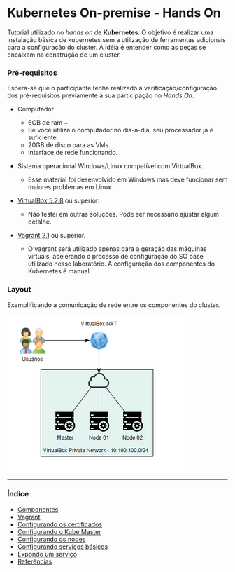 # Kubernetes On-premise - Hands On

Tutorial utilizado no *hands on* de **Kubernetes**.
O objetivo é realizar uma instalação básica de kubernetes sem a utilização
de ferramentas adicionais para a configuração do cluster. A idéia é
entender como as peças se encaixam na construção de um cluster.

### Pré-requisitos

Espera-se que o participante tenha realizado a verificação/configuração
dos pré-requisitos previamente à sua participação no *Hands On*.

* Computador
  * 6GB de ram +
  * Se você utiliza o computador no dia-a-dia, seu processador já é
    suficiente.
  * 20GB de disco para as VMs.
  * Interface de rede funcionando.

* Sistema operacional Windows/Linux compatível com VirtualBox.
  * Esse material foi desenvolvido em Windows mas deve funcionar sem
    maiores problemas em Linux.

* [VirtualBox 5.2.8](https://www.virtualbox.org/wiki/Downloads) ou
  superior.
  * Não testei em outras soluções. Pode ser necessário ajustar algum
    detalhe.

* [Vagrant 2.1](https://www.vagrantup.com/) ou superior.
  * O vagrant será utilizado apenas para a geração das máquinas virtuais,
  acelerando o processo de configuração do SO base utilizado nesse laboratório.
  A configuração dos componentes do Kubernetes é manual.

### Layout

Exemplificando a comunicação de rede entre os componentes do cluster.

![network_layout](network_layout.png)

---
### Índice
* [Componentes](arquivos/componentes.md)
* [Vagrant](arquivos/vagrant.md)
* [Configurando os certificados](certificados.md)
* [Configurando o Kube Master](kube-master.md)
* [Configurando os nodes](nodes.md)
* [Configurando serviços básicos](servicos.md)
* [Expondo um serviço](publicar.md)
* [Referências](arquivos/referencias.md)